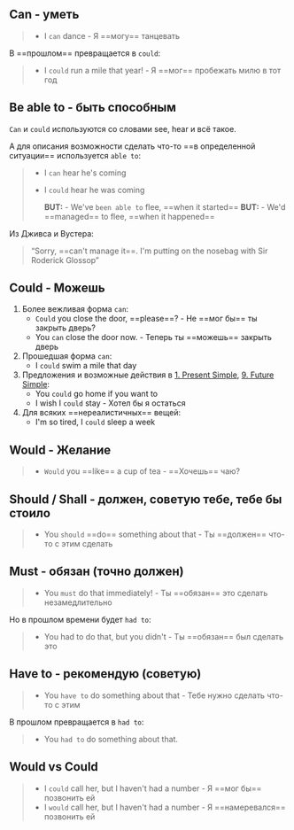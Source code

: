 ## Can - уметь

>- I `can` dance - Я ==могу== танцевать

В ==прошлом== превращается в `could`:

> - I `could` run a mile that year! - Я ==мог== пробежать милю в тот год

## Be able to - быть способным

`Can` и `could` используются со словами see, hear и всё такое. 

А для описания возможности сделать что-то ==в определенной ситуации== используется `able to`:

> - I `can` hear he's coming
> - I `could` hear he was coming
>   
>   **BUT:** - We've `been able to` flee, ==when it started==
>   **BUT:** - We'd ==managed== to flee, ==when it happened==

Из Дживса и Вустера:

>“Sorry, ==can't manage it==. I'm putting on the nosebag with Sir Roderick Glossop”

## Could - Можешь

1. Более вежливая форма `can`:
	- `Could` you close the door, ==please==? - Не ==мог бы== ты закрыть дверь?
	- You `can` close the door now. - Теперь ты ==можешь== закрыть дверь
2. Прошедшая форма `can`:
	- I `could` swim a mile that day
3. Предложения и возможные действия в [1. Present Simple](../Tenses/1.%20Present%20Simple.md), [9. Future Simple](../Tenses/9.%20Future%20Simple.md):
	- You `could` go home if you want to
	- I wish I `could` stay - Хотел бы я остаться
4. Для всяких ==нереалистичных== вещей:
	- I'm so tired, I `could` sleep a week

## Would - Желание

> - `Would` you ==like== a cup of tea - ==Хочешь== чаю?

## Should / Shall - должен, советую тебе, тебе бы стоило

>- You `should` ==do== something about that - Ты ==должен== что-то с этим сделать

## Must - обязан (точно должен)

> - You `must` do that immediately! - Ты ==обязан== это сделать незамедлительно

Но в прошлом времени будет `had to`:

> - You had to do that, but you didn't - Ты ==обязан== был сделать это

## Have to - рекомендую (советую)

> - You `have to` do something about that - Тебе нужно сделать что-то с этим

В прошлом превращается в `had to`:

>- You `had to` do something about that.

## Would vs Could

> - I `could` call her, but I haven't had a number - Я ==мог бы== позвонить ей
> - I `would` call her, but I haven't had a number - Я ==намеревался== позвонить ей

